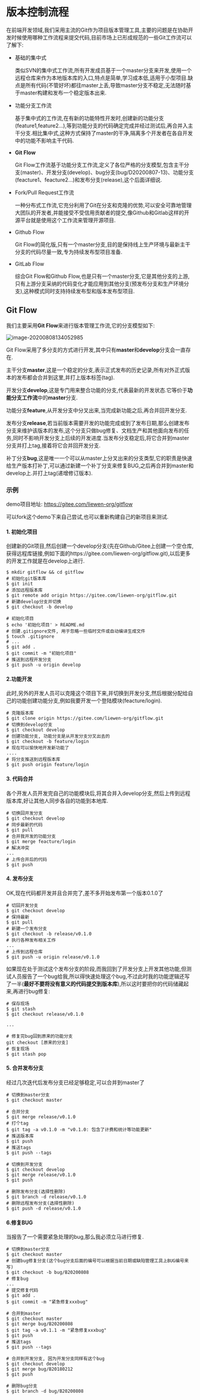 # 版本控制流程

在前端开发领域,我们采用主流的Git作为项目版本管理工具,主要的问题是在协助开发时候使用哪种工作流程来提交代码,目前市场上已形成规范的一些Git工作流可以了解下:

- 基础的集中式

  类似SVN的集中式工作流,所有开发成员基于一个master分支来开发,使用一个远程仓库来作为本地版本库的入口,特点是简单,学习成本低,适用于小型项目.缺点是所有代码(不管好坏)都往master上丢,导致master分支不稳定,无法随时基于master构建和发布一个稳定版本出来.

- 功能分支工作流

  基于集中式的工作流,在有新的功能特性开发时,创建新的功能分支(feature1,feature2...),等到功能分支的代码确定完成并经过测试后,再合并入主干分支.相比集中式,这种方式保持了master的干净,隔离多个开发者在各自开发中的功能不影响主干代码.

- **Git Flow**

  Git Flow工作流基于功能分支工作流,定义了各位严格的分支模型,包含主干分支(master)、开发分支(develop)、bug分支(bug/D20200807-13)、功能分支(feacture1、feacture2...)和发布分支(release),这个后面详细说.

- Fork/Pull Request工作流

  一种分布式工作流,它充分利用了Git在分支和克隆的优势,可以安全可靠地管理大团队的开发者,并能接受不受信用贡献者的提交,像Github和Gitlab这样的开源平台就是使用这个工作流来管理开源项目.

- Github Flow

  Git Flow的简化版,只有一个master分支,目的是保持线上生产环境与最新主干分支的代码尽量一致,专为持续发布型项目准备.

- GitLab Flow

  综合Git Flow和Github Flow,也是只有一个master分支,它是其他分支的上游,只有上游分支采纳的代码变化才能应用到其他分支(预发布分支和生产环境分支),这种模式同时支持持续发布型和版本发布型项目.



## Git Flow

我们主要采用**Git Flow**来进行版本管理工作流,它的分支模型如下:

![image-20200808134052985](https://img.liewenbank.com/gitflow2.png)

Git Flow采用了多分支的方式进行开发,其中只有**master**和**develop**分支会一直存在.

主干分支**master**,这是一个稳定的分支,表示正式发布的历史记录,所有对外正式版本的发布都会合并到这里,并打上版本标签(tag).

开发分支**develop**,这是专门用来整合功能的分支,代表最新的开发状态.它等价于**功能分支工作流**中的**master**分支.

功能分支**feature**,从开发分支中分叉出来,当完成新功能之后,再合并回开发分支.

发布分支**release**,若当前版本需要开发的功能完成或到了发布日期,那么创建发布分支来维护该版本的发布,这个分支只做bug修复、文档生产和其他面向发布的任务,同时不影响开发分支上后续的开发进度.当发布分支稳定后,将它合并到master分支并打上tag,接着将它合并回开发分支.

补丁分支**bug**,这是唯一一个可以从master上分叉出来的分支类型,它的职责是快速给生产版本打补丁,可以通过新建一个补丁分支来修复BUG,之后再合并到master和develop上.并打上tag(递增修订版本).



### 示例

demo项目地址:  https://gitee.com/liewen-org/gitflow

可以fork这个demo下来自己尝试,也可以重新构建自己的新项目来测试.

#### 1. 初始化项目

创建新的Git项目,然后创建一个develop分支(先在Github/Gitee上创建一个空仓库,获得远程库链接,例如下面的https://gitee.com/liewen-org/gitflow.git),以后更多的开发工作就是在develop上进行.

```
$ mkdir gitflow && cd gitflow
# 初始化git版本库
$ git init
# 添加远程版本库
$ git remote add origin https://gitee.com/liewen-org/gitflow.git
# 新建develop分支并切换
$ git checkout -b develop

# 初始化项目
$ echo '初始化项目' > README.md
# 创建.gitignore文件, 用于忽略一些临时文件或自动编译生成文件
$ touch .gitignore
# ...
$ git add .
$ git commit -m "初始化项目"
# 推送到远程开发分支
$ git push -u origin develop
```

#### 2.功能开发

此时,另外的开发人员可以克隆这个项目下来,并切换到开发分支,然后根据分配给自己的功能创建功能分支,例如我要开发一个登陆模块(feacture/login).

```
# 克隆版本库
$ git clone origin https://gitee.com/liewen-org/gitflow.git
# 切换到develop分支
$ git checkout develop
# 创建功能分支, 功能分支是从开发分支分叉出去的
$ git checkout -b feature/login
# 现在可以愉快地开发新功能了
....
# 将分支推送到远程版本库
$ git push origin feature/login
```

#### 3. 代码合并

各个开发人员开发完自己的功能模块后,将其合并入develop分支,然后上传到远程版本库,好让其他人同步各自的功能到本地库.

```
# 切换回开发分支
$ git checkout develop
# 同步最新的代码
$ git pull
# 合并我开发的功能分支
$ git merge feacture/login
# 解决冲突
...
# 上传合并后的代码
$ git push
```

#### 4. 发布分支

OK,现在代码都开发并且合并完了,差不多开始发布第一个版本0.1.0了

```
# 切回开发分支
$ git checkout develop
# 保持最新
$ git pull
# 新建一个发布分支
$ git checkout -b release/v0.1.0
# 执行各种发布相关工作
...
# 上传到远程仓库
$ git push -u origin release/v0.1.0
```

如果现在处于测试这个发布分支的阶段,而我回到了开发分支上开发其他功能,但测试人员报告了一个bug给我,所以得快速处理这个bug,不过此时我的功能逻辑还写了一半(**最好不要将没有意义的代码提交到版本库**),所以这时要把你的代码储藏起来,再进行bug修复:

```
# 保存现场
$ git stash
$ git checkout release/v0.1.0

...

# 修复完bug回到原来的功能分支
git checkout [原来的分支]
# 恢复现场
$ git stash pop
```

#### 5. 合并发布分支

经过几次迭代后发布分支已经足够稳定,可以合并到master了

```
# 切换到master分支
$ git checkout master

# 合并分支
$ git merge release/v0.1.0
# 打个tag
$ git tag -a v0.1.0 -m "v0.1.0: 包含了计费和统计等功能更新"
# 推送版本库
$ git push
# 推送tags
$ git push --tags

# 切换到开发分支
$ git checkout develop
$ git merge release/v0.1.0
$ git push

# 删除发布分支(选择性删除)
$ git branch -d release/v0.1.0
# 删除远程发布分支(选择性删除)
$ git push -d release/v0.1.0
```

#### 6.修复BUG

当报告了一个需要紧急处理的bug,那么我必须立马进行修复.

```
# 切换到master分支
$ git checkout master
# 创建bug修复分支(这个bug分支后面的编号可以根据当前日期或缺陷管理工具上BUG编号来写)
$ git checkout -b bug/B20200808
# 修复bug
...
# 提交修复代码
$ git add .
$ git commit -m "紧急修复xxxbug"

# 合并到master
$ git checkout master
$ git merge bug/B20200808
$ git tag -a v0.1.1 -m "紧急修复xxxbug"
$ git push
# 推送tags
$ git push --tags

# 合并到开发分支, 因为开发分支同样有这个bug
$ git checkout develop
$ git merge bug/B20180212
$ git push

# 删除bug分支
$ git branch -d bug/B20200808
```